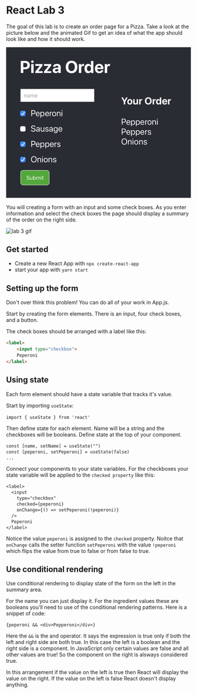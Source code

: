 # React Lab 3 

The goal of this lab is to create an order page for a Pizza. Take a look at the picture below and the animated Gif to get an idea of what the app should look like and how it should work. 

![lab 3 image](images/lab-3.png)

You will creating a form with an input and some check boxes. As you enter information and select the check boxes the page should display a summary of the order on the right side. 

![lab 3 gif](images/lab-3.gif)

## Get started 

- Create a new React App with `npx create-react-app`
- start your app with `yarn start`

## Setting up the form

Don't over think this problem! You can do all of your work in App.js. 

Start by creating the form elements. There is an input, four check boxes, and a button. 

The check boxes should be arranged with a label like this: 

```HTML
<label>
	<input type="checkbox">
	Peperoni
</label>
```

## Using state

Each form element should have a state variable that tracks it's value. 

Start by importing `useState`:

`import { useState } from 'react'`

Then define state for each element. Name will be a string and the checkboxes will be booleans. Define state at the top of your component. 

```JS
const [name, setName] = useState("")
const [peperoni, setPeperoni] = useState(false)
...
```

Connect your components to your state variables. For the checkboxes your state variable will be applied to the `checked property` like this:

```JS
<label>
  <input
    type="checkbox"
    checked={peperoni}
    onChange={() => setPeperoni(!peperoni)}
  />
  Peperoni
</label>
```

Notice the value `peperoni` is assigned to the `checked` property. Noitce that `onChange` calls the setter function `setPeperoni` with the value `!peperoni` which flips the value from true to false or from false to true. 

## Use conditional rendering

Use conditional rendering to display state of the form on the left in the summary area. 

For the name you can just display it. For the ingredient values these are booleans you'll need to use of the conditional rendering patterns. Here is a snippet of code: 

```JS
{peperoni && <div>Pepperoni</div>}
```

Here the `&&` is the and operator. It says the expression is true only if both the left and right side are both true. In this case the left is a boolean and the right side is a component. In JavaScript only certain values are false and all other values are true! So the component on the right is alsways considered true. 

In this arrangement if the value on the left is true then React will display the value on the right. If the value on the left is false React doesn't display anything. 